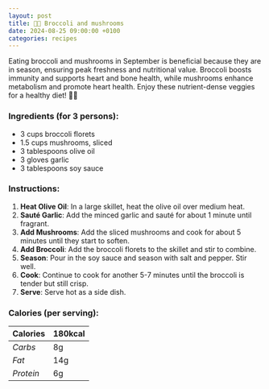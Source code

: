 ```yaml
---
layout: post
title: 👨‍🍳 Broccoli and mushrooms
date: 2024-08-25 09:00:00 +0100
categories: recipes
---
```


Eating broccoli and mushrooms in September is beneficial because they are in season, ensuring peak freshness and nutritional value. Broccoli boosts immunity and supports heart and bone health, while mushrooms enhance metabolism and promote heart health. Enjoy these nutrient-dense veggies for a healthy diet! 🥦🍄

### Ingredients (for 3 persons):
- 3 cups broccoli florets
- 1.5 cups mushrooms, sliced
- 3 tablespoons olive oil
- 3 gloves garlic
- 3 tablespoons soy sauce

### Instructions:

1. **Heat Olive Oil**: In a large skillet, heat the olive oil over medium heat.
2. **Sauté Garlic**: Add the minced garlic and sauté for about 1 minute until fragrant.
3. **Add Mushrooms**: Add the sliced mushrooms and cook for about 5 minutes until they start to soften.
4. **Add Broccoli**: Add the broccoli florets to the skillet and stir to combine.
5. **Season**: Pour in the soy sauce and season with salt and pepper. Stir well.
6. **Cook**: Continue to cook for another 5-7 minutes until the broccoli is tender but still crisp.
7. **Serve**: Serve hot as a side dish.

### Calories (per serving):

| **Calories** | 180kcal |
| ----------- | ----------- |
| *Carbs* | 8g |
| *Fat* | 14g |
| *Protein* | 6g |